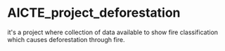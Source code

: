 # AICTE_project_deforestation
it's a project  where collection of data available to show fire classification which causes deforestation through fire.
